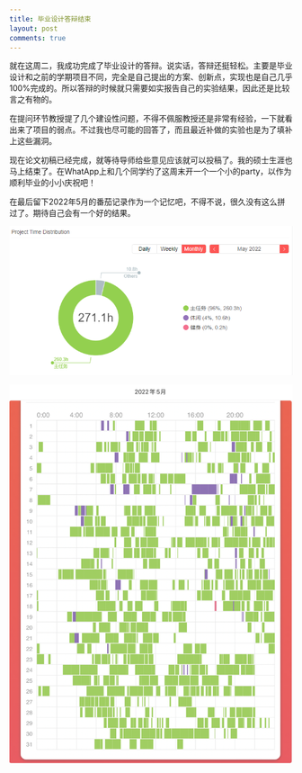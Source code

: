 ```yaml
---
title: 毕业设计答辩结束
layout: post
comments: true
---
```


就在这周二，我成功完成了毕业设计的答辩。说实话，答辩还挺轻松。主要是毕业设计和之前的学期项目不同，完全是自己提出的方案、创新点，实现也是自己几乎100%完成的。所以答辩的时候就只需要如实报告自己的实验结果，因此还是比较言之有物的。

在提问环节教授提了几个建设性问题，不得不佩服教授还是非常有经验，一下就看出来了项目的弱点。不过我也尽可能的回答了，而且最近补做的实验也是为了填补上这些漏洞。

现在论文初稿已经完成，就等待导师给些意见应该就可以投稿了。我的硕士生涯也马上结束了。在WhatApp上和几个同学约了这周末开一个一个小的party，以作为顺利毕业的小小庆祝吧！

在最后留下2022年5月的番茄记录作为一个记忆吧，不得不说，很久没有这么拼过了。期待自己会有一个好的结果。

![img1](/assets/Snipaste_2022-06-03_14-47-56.png)

![img2](/assets/20220603_125010527_iOS.png)
